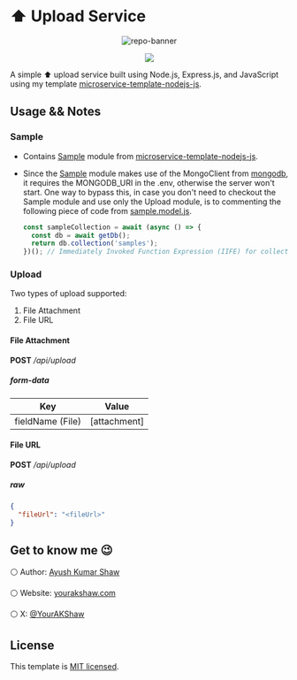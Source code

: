 # ⬆️ Upload Service

<p align="center">
  <img src="https://i.ibb.co/pj4D8ZZ/microservice-template-nodejs-js-social-preview-2.png" alt="repo-banner" />
</p>

<p align="center">
  <a href="https://www.x.com/YourAKShaw"><img src="https://img.shields.io/badge/@YourAKShaw-000000?style=for-the-badge&logo=x&logoColor=white" /></a>
</p>

A simple ⬆️ upload service built using Node.js, Express.js, and JavaScript using my template [microservice-template-nodejs-js](https://github.com/YourAKShaw/microservice-template-nodejs-js).

## Usage && Notes

### Sample

- Contains [Sample](./src/sample/) module from [microservice-template-nodejs-js](https://github.com/YourAKShaw/microservice-template-nodejs-js).
- Since the [Sample](./src/sample/) module makes use of the MongoClient from [mongodb](https://www.mongodb.com/resources/languages/mongodb-with-nodejs), it requires the MONGODB_URI in the .env, otherwise the server won't start. One way to bypass this, in case you don't need to checkout the Sample module and use only the Upload module, is to commenting the following piece of code from [sample.model.js](./src/sample/sample.model.js).

  ```js
  const sampleCollection = await (async () => {
    const db = await getDb();
    return db.collection('samples');
  })(); // Immediately Invoked Function Expression (IIFE) for collection creation
  ```

### Upload

Two types of upload supported:

1. File Attachment
2. File URL

#### File Attachment

**POST** _/api/upload_

##### form-data

| Key              | Value        |
| ---------------- | ------------ |
| fieldName (File) | [attachment] |

#### File URL

**POST** _/api/upload_

##### raw

```json
{
  "fileUrl": "<fileUrl>"
}
```

## Get to know me 😉

⚪ Author: [Ayush Kumar Shaw](@YourAKShaw)

⚪ Website: [yourakshaw.com](https://www.yourakshaw.com)

⚪ X: [@YourAKShaw](https://www.x.com/YourAKShaw)

## License

This template is [MIT licensed](./LICENSE).
